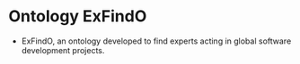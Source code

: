 # Ontology ExFindO

- ExFindO, an ontology developed to find experts acting in global software development projects.

